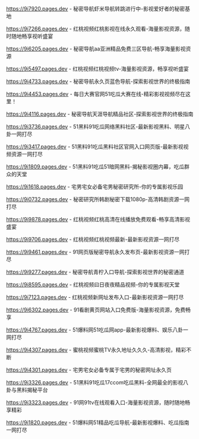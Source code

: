 
https://9i7920.pages.dev - 秘密导航虾米导航转跳进行中-影视爱好者的秘密基地

https://9i7266.pages.dev - 红桃视频红桃影视在线永久观看-海量影视资源，随时随地畅享视听盛宴

https://9i6205.pages.dev - 秘密导航aa亚洲精品免费三区导航-畅享海量影视资源

https://9i5497.pages.dev - 红桃视频红桃视频tv-海量影视资源，畅享视听盛宴

https://9i4733.pages.dev - 秘密导航永久页蓝色导航-探索影视世界的终极指南

https://9i4453.pages.dev - 每日大赛官网51吃瓜大赛在线-精彩影视视频尽在这里！

https://9i4116.pages.dev - 秘密导航天涯导航精品社区-探索影视世界的终极指南

https://9i3736.pages.dev - 51黑料91吃瓜网络黑料社区-最新影视黑料、明星八卦一网打尽

https://9i3417.pages.dev - 51黑料91吃瓜黑料社区官网入口网页版-最新影视视频资源一网打尽

https://9i1809.pages.dev - 51黑料91吃瓜51暗网黑料-揭秘影视圈内幕，吃瓜群众的天堂

https://9i1618.pages.dev - 宅男宅女必备宅男秘密研究所-你的专属影视乐园

https://9i0732.pages.dev - 秘密研究所韩剧秘密下载1080p-高清韩剧资源一网打尽

https://9i9878.pages.dev - 红桃视频红桃高清在线播放免费观看-畅享高清影视盛宴

https://9i9706.pages.dev - 红桃视频红桃视频最新-最新影视资源一网打尽

https://9i9461.pages.dev - 91网页版秘密导航永久发布页-最新影视资源一网打尽

https://9i9277.pages.dev - 秘密导航青柠入口导航-探索影视世界的秘密通道

https://9i8595.pages.dev - 红桃视频曰日夜夜精品视频-你的专属影视天堂

https://9i7123.pages.dev - 红桃视频新网址发布入口-最新影视资源一网打尽

https://9i6302.pages.dev - 91看剧黄页网站入口免费版-海量影视资源，免费畅享

https://9i4767.pages.dev - 51爆料网51吃瓜网app-最新影视爆料、娱乐八卦一网打尽

https://9i4307.pages.dev - 蜜桃视频蜜桃TV永久地址久久久-高清影视，精彩不断

https://9i4301.pages.dev - 宅男宅女必备专属于宅男的秘密网址永久页

https://9i3326.pages.dev - 51黑料91吃瓜17ccom吃瓜黑料-全网最全的影视八卦与黑料揭秘平台

https://9i3323.pages.dev - 91网91tv在线观看入口-海量影视资源，随时随地畅享精彩

https://9i1820.pages.dev - 51爆料网51精品吃瓜导航-最新影视爆料、吃瓜指南一网打尽
